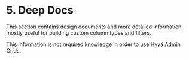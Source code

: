 # 5. Deep Docs

This section contains design documents and more detailed information, mostly useful for building custom column types and filters.

This information is not required knowledge in order to use Hyvä Admin Grids.
